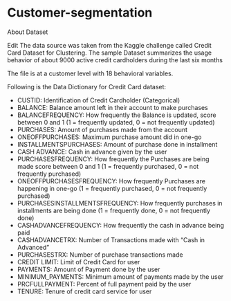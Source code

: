# Customer-segmentation
About Dataset

Edit
The data source was taken from the Kaggle challenge called Credit Card Dataset for Clustering. The sample Dataset summarizes the usage behavior of about 9000 active credit cardholders during the last six months

The file is at a customer level with 18 behavioral variables.

Following is the Data Dictionary for Credit Card dataset:

- CUSTID: Identification of Credit Cardholder (Categorical)
- BALANCE: Balance amount left in their account to make purchases
- BALANCEFREQUENCY: How frequently the Balance is updated, score between 0 and 1 (1 = frequently updated, 0 = not frequently updated)
- PURCHASES: Amount of purchases made from the account
- ONEOFFPURCHASES: Maximum purchase amount did in one-go
- INSTALLMENTSPURCHASES: Amount of purchase done in installment
- CASH ADVANCE: Cash in advance given by the user
- PURCHASESFREQUENCY: How frequently the Purchases are being made score between 0 and 1 (1 = frequently purchased, 0 = not frequently purchased)
- ONEOFFPURCHASESFREQUENCY: How frequently Purchases are happening in one-go (1 = frequently purchased, 0 = not frequently purchased)
- PURCHASESINSTALLMENTSFREQUENCY: How frequently purchases in installments are being done (1 = frequently done, 0 = not frequently done)
- CASHADVANCEFREQUENCY: How frequently the cash in advance being paid
- CASHADVANCETRX: Number of Transactions made with “Cash in Advanced”
- PURCHASESTRX: Number of purchase transactions made
- CREDIT LIMIT: Limit of Credit Card for user
- PAYMENTS: Amount of Payment done by the user
- MINIMUM_PAYMENTS: Minimum amount of payments made by the user
- PRCFULLPAYMENT: Percent of full payment paid by the user
- TENURE: Tenure of credit card service for user
